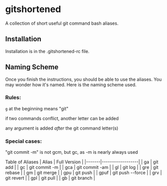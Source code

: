 # gitshortened
A collection of short useful git command bash aliases. 

## Installation
Installation is in the .gitshortened-rc file.

## Naming Scheme
Once you finish the instructions, you should be able to use the aliases.
You may wonder how it's named. Here is the naming scheme used.

### Rules:

`g` at the beginning means "git"

if two commands conflict, another letter can be added

any argument is added *after* the git command letter(s)

### Special cases:

"git commit -m" is not gcm, but gc, as -m is nearly always used


Table of Aliases
| Alias | Full Version | 
|-------|------------------| 
| ga | git add | 
| gc | git commit -m | 
| gca | git commit -am | 
| gl | git log | 
| gre | git rebase | 
| gm | git merge | 
| gpu | git push | 
| gpuf | git push --force |
| grv | git revert |
| gpl | git pull | 
| gb | git branch |

